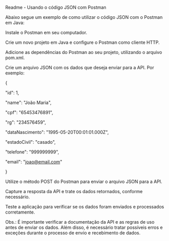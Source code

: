 Readme - Usando o código JSON com Postman

Abaixo segue um exemplo de como utilizar o código JSON com o Postman em Java:

Instale o Postman em seu computador.

Crie um novo projeto em Java e configure o Postman como cliente HTTP.

Adicione as dependências do Postman ao seu projeto, utilizando o arquivo pom.xml.

Crie um arquivo JSON com os dados que deseja enviar para a API. Por exemplo:

{

"id": 1,


"name": "João Maria",

"cpf": "65453476891",

"rg": "234576459",

"dataNascimento": "1995-05-20T00:01:01.000Z",

"estadoCivil": "casado",

"telefone": "999999999",

"email": "joao@email.com"

}

Utilize o método POST do Postman para enviar o arquivo JSON para a API.

Capture a resposta da API e trate os dados retornados, conforme necessário.

Teste a aplicação para verificar se os dados foram enviados e processados corretamente.

Obs.: É importante verificar a documentação da API e as regras de uso antes de enviar os dados. Além disso, é necessário tratar possíveis erros e exceções durante o processo de envio e recebimento de dados.
